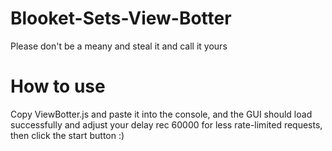 # Blooket-Sets-View-Botter
Please don't be a meany and steal it and call it yours 



# How to use

Copy ViewBotter.js and paste it into the console, and the GUI should load successfully and adjust your delay rec 60000 for less rate-limited requests, then click the start button :)
